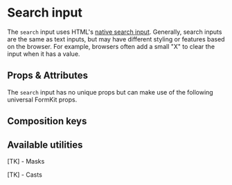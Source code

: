 # Search input

The `search` input uses HTML's [native search input](https://developer.mozilla.org/en-US/docs/Web/HTML/Element/input/search). Generally, search inputs are the same as text inputs, but may have different styling or features based on the browser. For example, browsers often add a small "X" to clear the input when it has a value.

<example
name="Search input"
file="/_content/examples/search/search"
langs="vue"></example>

## Props & Attributes

The `search` input has no unique props but can make use of the following universal
FormKit props.

<reference-table input="search" :attrs="['maxlength', 'minlength', 'placeholder']">
</reference-table>

## Composition keys

<reference-table type="compositionKeys" primary="composition-key">
</reference-table>

## Available utilities

[TK] - Masks

[TK] - Casts

